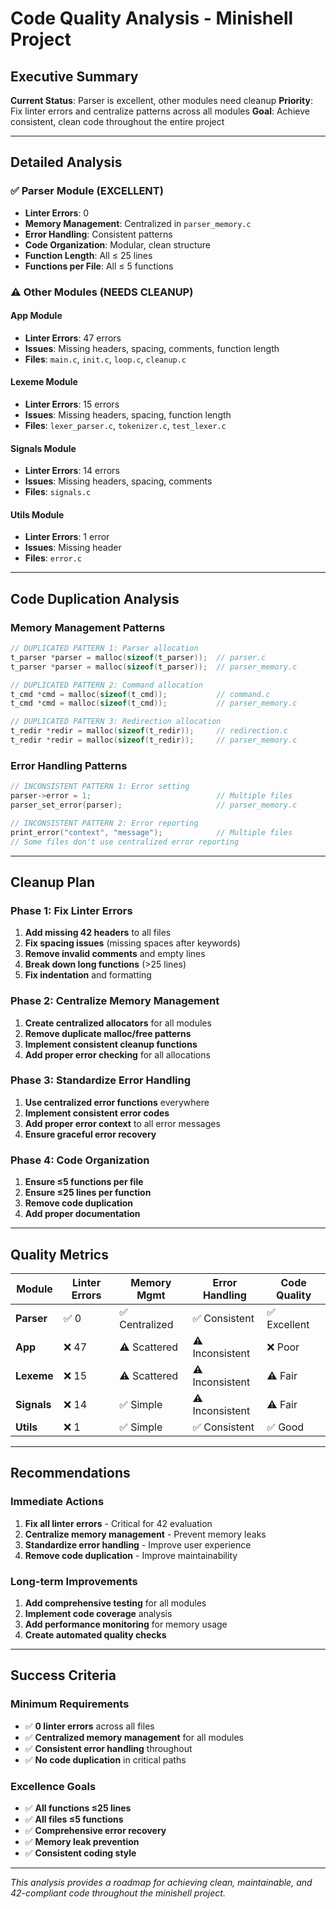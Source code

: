 # Code Quality Analysis - Minishell Project

## Executive Summary

**Current Status**: Parser is excellent, other modules need cleanup
**Priority**: Fix linter errors and centralize patterns across all modules
**Goal**: Achieve consistent, clean code throughout the entire project

---

## Detailed Analysis

### ✅ **Parser Module (EXCELLENT)**
- **Linter Errors**: 0
- **Memory Management**: Centralized in `parser_memory.c`
- **Error Handling**: Consistent patterns
- **Code Organization**: Modular, clean structure
- **Function Length**: All ≤ 25 lines
- **Functions per File**: All ≤ 5 functions

### ⚠️ **Other Modules (NEEDS CLEANUP)**

#### **App Module**
- **Linter Errors**: 47 errors
- **Issues**: Missing headers, spacing, comments, function length
- **Files**: `main.c`, `init.c`, `loop.c`, `cleanup.c`

#### **Lexeme Module**
- **Linter Errors**: 15 errors
- **Issues**: Missing headers, spacing, function length
- **Files**: `lexer_parser.c`, `tokenizer.c`, `test_lexer.c`

#### **Signals Module**
- **Linter Errors**: 14 errors
- **Issues**: Missing headers, spacing, comments
- **Files**: `signals.c`

#### **Utils Module**
- **Linter Errors**: 1 error
- **Issues**: Missing header
- **Files**: `error.c`

---

## Code Duplication Analysis

### **Memory Management Patterns**
```c
// DUPLICATED PATTERN 1: Parser allocation
t_parser *parser = malloc(sizeof(t_parser));  // parser.c
t_parser *parser = malloc(sizeof(t_parser));  // parser_memory.c

// DUPLICATED PATTERN 2: Command allocation
t_cmd *cmd = malloc(sizeof(t_cmd));           // command.c
t_cmd *cmd = malloc(sizeof(t_cmd));           // parser_memory.c

// DUPLICATED PATTERN 3: Redirection allocation
t_redir *redir = malloc(sizeof(t_redir));     // redirection.c
t_redir *redir = malloc(sizeof(t_redir));     // parser_memory.c
```

### **Error Handling Patterns**
```c
// INCONSISTENT PATTERN 1: Error setting
parser->error = 1;                            // Multiple files
parser_set_error(parser);                     // parser_memory.c

// INCONSISTENT PATTERN 2: Error reporting
print_error("context", "message");            // Multiple files
// Some files don't use centralized error reporting
```

---

## Cleanup Plan

### **Phase 1: Fix Linter Errors**
1. **Add missing 42 headers** to all files
2. **Fix spacing issues** (missing spaces after keywords)
3. **Remove invalid comments** and empty lines
4. **Break down long functions** (>25 lines)
5. **Fix indentation** and formatting

### **Phase 2: Centralize Memory Management**
1. **Create centralized allocators** for all modules
2. **Remove duplicate malloc/free patterns**
3. **Implement consistent cleanup functions**
4. **Add proper error checking** for all allocations

### **Phase 3: Standardize Error Handling**
1. **Use centralized error functions** everywhere
2. **Implement consistent error codes**
3. **Add proper error context** to all error messages
4. **Ensure graceful error recovery**

### **Phase 4: Code Organization**
1. **Ensure ≤5 functions per file**
2. **Ensure ≤25 lines per function**
3. **Remove code duplication**
4. **Add proper documentation**

---

## Quality Metrics

| Module | Linter Errors | Memory Mgmt | Error Handling | Code Quality |
|--------|---------------|-------------|----------------|--------------|
| **Parser** | ✅ 0 | ✅ Centralized | ✅ Consistent | ✅ Excellent |
| **App** | ❌ 47 | ⚠️ Scattered | ⚠️ Inconsistent | ❌ Poor |
| **Lexeme** | ❌ 15 | ⚠️ Scattered | ⚠️ Inconsistent | ⚠️ Fair |
| **Signals** | ❌ 14 | ✅ Simple | ⚠️ Inconsistent | ⚠️ Fair |
| **Utils** | ❌ 1 | ✅ Simple | ✅ Consistent | ✅ Good |

---

## Recommendations

### **Immediate Actions**
1. **Fix all linter errors** - Critical for 42 evaluation
2. **Centralize memory management** - Prevent memory leaks
3. **Standardize error handling** - Improve user experience
4. **Remove code duplication** - Improve maintainability

### **Long-term Improvements**
1. **Add comprehensive testing** for all modules
2. **Implement code coverage** analysis
3. **Add performance monitoring** for memory usage
4. **Create automated quality checks**

---

## Success Criteria

### **Minimum Requirements**
- ✅ **0 linter errors** across all files
- ✅ **Centralized memory management** for all modules
- ✅ **Consistent error handling** throughout
- ✅ **No code duplication** in critical paths

### **Excellence Goals**
- ✅ **All functions ≤25 lines**
- ✅ **All files ≤5 functions**
- ✅ **Comprehensive error recovery**
- ✅ **Memory leak prevention**
- ✅ **Consistent coding style**

---

*This analysis provides a roadmap for achieving clean, maintainable, and 42-compliant code throughout the minishell project.*
